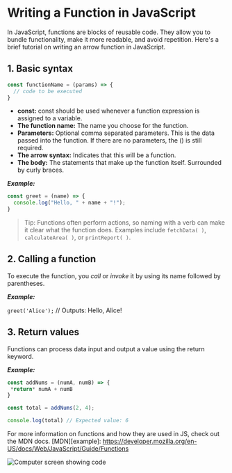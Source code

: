 # Writing a Function in JavaScript

In JavaScript, functions are blocks of reusable code. They allow you to bundle functionality, make it more readable, and avoid repetition. Here's a brief tutorial on writing an arrow function in JavaScript.

## 1. Basic syntax

```javascript
const functionName = (params) => {
  // code to be executed
}
```

+ **const:** const should be used whenever a function expression is assigned to a variable.
+ **The function name:** The name you choose for the function.
+ **Parameters:** Optional comma separated parameters. This is the data passed into the function. If there are no parameters, the () is still required.
+ **The arrow syntax:** Indicates that this will be a function.
+ **The body:** The statements that make up the function itself. Surrounded by curly braces.

***Example:***

```javascript
const greet = (name) => {
  console.log("Hello, " + name + "!");
}
```

>Tip: Functions often perform actions, so naming with a verb can make it clear what the function does. Examples include `fetchData( )`, `calculateArea( )`, or `printReport( )`. 

## 2. Calling a function

To execute the function, you *call* or *invoke* it by using its name followed by parentheses.

***Example:***

`greet('Alice');` // Outputs: Hello, Alice!

## 3. Return values

Functions can process data input and output a value using the return keyword.

***Example:*** 

```javascript
const addNums = (numA, numB) => {
 *return* numA + numB
}

const total = addNums(2, 4);

console.log(total) // Expected value: 6
```
For more information on functions and how they are used in JS, check out the MDN docs. 
[MDN][example]: https://developer.mozilla.org/en-US/docs/Web/JavaScript/Guide/Functions

![Computer screen showing code](https://images.unsplash.com/photo-1461749280684-dccba630e2f6?q=80&w=2069&auto=format&fit=crop&ixlib=rb-4.0.3&ixid=M3wxMjA3fDB8MHxwaG90by1wYWdlfHx8fGVufDB8fHx8fA%3D%3D)

